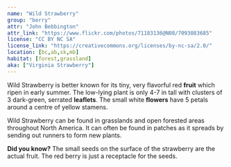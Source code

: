 ```yaml
---
name: "Wild Strawberry"
group: "berry"
attr: "John Bebbington"
attr_link: "https://www.flickr.com/photos/71183136@N08/7093083685"
license: "CC BY NC SA"
license_link: "https://creativecommons.org/licenses/by-nc-sa/2.0/"
location: [bc,ab,sk,mb]
habitat: [forest,grassland]
aka: ["Virginia Strawberry"]
---
```

Wild Strawberry is better known for its tiny, very flavorful red **fruit** which ripen in early summer. The low-lying plant is only 4-7 in tall with clusters of 3 dark-green, serrated **leaflets**. The small white **flowers** have 5 petals around a centre of yellow stamens.

Wild Strawberry can be found in grasslands and open forested areas throughout North America. It can often be found in patches as it spreads by sending out runners to form new plants.

**Did you know?** The small seeds on the surface of the strawberry are the actual fruit. The red berry is just a receptacle for the seeds.
